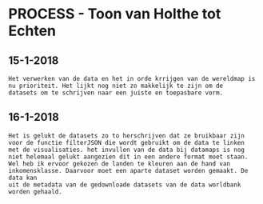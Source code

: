# PROCESS - Toon van Holthe tot Echten

## 15-1-2018

    Het verwerken van de data en het in orde krrijgen van de wereldmap is nu prioriteit. Het lijkt nog niet zo makkelijk te zijn om de
    datasets om te schrijven naar een juiste en toepasbare vorm.

## 16-1-2018

    Het is gelukt de datasets zo to herschrijven dat ze bruikbaar zijn voor de functie filterJSON die wordt gebruikt om de data te linken
    met de visualisaties. het invullen van de data bij datamaps is nog niet helemaal gelukt aangezien dit in een andere format moet staan.
    Wel heb ik ervoor gekozen de landen te kleuren aan de hand van inkomensklasse. Daarvoor moet een aparte dataset worden gemaakt. De data kan
    uit de metadata van de gedownloade datasets van de data worldbank worden gehaald.
